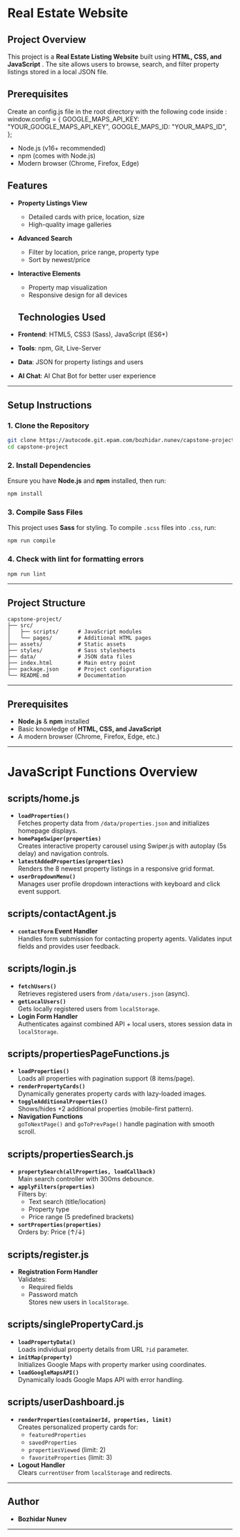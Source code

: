 # Real Estate Website

## Project Overview

This project is a **Real Estate Listing Website** built using **HTML, CSS, and JavaScript** . The site allows users to browse, search, and filter property listings stored in a local JSON file.

## Prerequisites

Create an config.js file in the root directory with the following code inside :
window.config = {
  GOOGLE_MAPS_API_KEY: "YOUR_GOOGLE_MAPS_API_KEY",
  GOOGLE_MAPS_ID: "YOUR_MAPS_ID",
};


- Node.js (v16+ recommended)
- npm (comes with Node.js)
- Modern browser (Chrome, Firefox, Edge)

## Features

- **Property Listings View**

  - Detailed cards with price, location, size
  - High-quality image galleries

- **Advanced Search**

  - Filter by location, price range, property type
  - Sort by newest/price

- **Interactive Elements**

  - Property map visualization
  - Responsive design for all devices

  ## Technologies Used

- **Frontend**: HTML5, CSS3 (Sass), JavaScript (ES6+)
- **Tools**: npm, Git, Live-Server
- **Data**: JSON for property listings and users
- **AI Chat**: AI Chat Bot for better user experience

---

## Setup Instructions

### **1. Clone the Repository**

```sh
git clone https://autocode.git.epam.com/bozhidar.nunev/capstone-project.git
cd capstone-project
```

### **2. Install Dependencies**

Ensure you have **Node.js** and **npm** installed, then run:

```sh
npm install
```

### **3. Compile Sass Files**

This project uses **Sass** for styling. To compile `.scss` files into `.css`, run:

```sh
npm run compile
```

### **4. Check with lint for formatting errors**

```sh
npm run lint
```

---

## Project Structure

```
capstone-project/
├── src/
│   ├── scripts/      # JavaScript modules
│   └── pages/        # Additional HTML pages
├── assets/           # Static assets
├── styles/           # Sass stylesheets
├── data/             # JSON data files
├── index.html        # Main entry point
├── package.json      # Project configuration
└── README.md         # Documentation
```

---

## Prerequisites

- **Node.js** & **npm** installed
- Basic knowledge of **HTML, CSS, and JavaScript**
- A modern browser (Chrome, Firefox, Edge, etc.)

---

# JavaScript Functions Overview

## **scripts/home.js**

- **`loadProperties()`**  
  Fetches property data from `/data/properties.json` and initializes homepage displays.
- **`homePageSwiper(properties)`**  
  Creates interactive property carousel using Swiper.js with autoplay (5s delay) and navigation controls.
- **`latestAddedProperties(properties)`**  
  Renders the 8 newest property listings in a responsive grid format.
- **`userDropdownMenu()`**  
  Manages user profile dropdown interactions with keyboard and click event support.

## **scripts/contactAgent.js**

- **`contactForm` Event Handler**  
  Handles form submission for contacting property agents. Validates input fields and provides user feedback.

## **scripts/login.js**

- **`fetchUsers()`**  
  Retrieves registered users from `/data/users.json` (async).
- **`getLocalUsers()`**  
  Gets locally registered users from `localStorage`.
- **Login Form Handler**  
  Authenticates against combined API + local users, stores session data in `localStorage`.

## **scripts/propertiesPageFunctions.js**

- **`loadProperties()`**  
  Loads all properties with pagination support (8 items/page).
- **`renderPropertyCards()`**  
  Dynamically generates property cards with lazy-loaded images.
- **`toggleAdditionalProperties()`**  
  Shows/hides +2 additional properties (mobile-first pattern).
- **Navigation Functions**  
  `goToNextPage()` and `goToPrevPage()` handle pagination with smooth scroll.

## **scripts/propertiesSearch.js**

- **`propertySearch(allProperties, loadCallback)`**  
  Main search controller with 300ms debounce.
- **`applyFilters(properties)`**  
  Filters by:
  - Text search (title/location)
  - Property type
  - Price range (5 predefined brackets)
- **`sortProperties(properties)`**  
  Orders by: Price (↑/↓)

## **scripts/register.js**

- **Registration Form Handler**  
  Validates:
  - Required fields
  - Password match  
    Stores new users in `localStorage`.

## **scripts/singlePropertyCard.js**

- **`loadPropertyData()`**  
  Loads individual property details from URL `?id` parameter.
- **`initMap(property)`**  
  Initializes Google Maps with property marker using coordinates.
- **`loadGoogleMapsAPI()`**  
  Dynamically loads Google Maps API with error handling.

## **scripts/userDashboard.js**

- **`renderProperties(containerId, properties, limit)`**  
  Creates personalized property cards for:
  - `featuredProperties`
  - `savedProperties`
  - `propertiesViewed` (limit: 2)
  - `favoriteProperties` (limit: 3)
- **Logout Handler**  
  Clears `currentUser` from `localStorage` and redirects.

---

## Author

- **Bozhidar Nunev**

---
